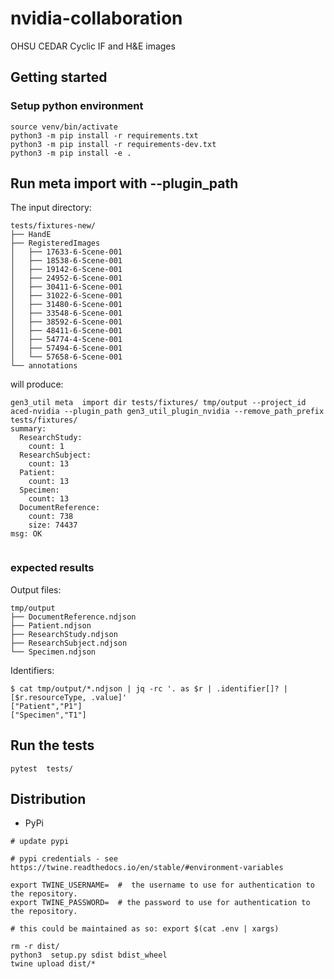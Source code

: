 # nvidia-collaboration
OHSU CEDAR Cyclic IF and H&amp;E images

## Getting started

### Setup python environment

```commandline
source venv/bin/activate
python3 -m pip install -r requirements.txt
python3 -m pip install -r requirements-dev.txt  
python3 -m pip install -e .
```

## Run meta import with --plugin_path

The input directory:

```
tests/fixtures-new/
├── HandE
├── RegisteredImages
│   ├── 17633-6-Scene-001
│   ├── 18538-6-Scene-001
│   ├── 19142-6-Scene-001
│   ├── 24952-6-Scene-001
│   ├── 30411-6-Scene-001
│   ├── 31022-6-Scene-001
│   ├── 31480-6-Scene-001
│   ├── 33548-6-Scene-001
│   ├── 38592-6-Scene-001
│   ├── 48411-6-Scene-001
│   ├── 54774-4-Scene-001
│   ├── 57494-6-Scene-001
│   └── 57658-6-Scene-001
└── annotations

```

will produce:

```
gen3_util meta  import dir tests/fixtures/ tmp/output --project_id aced-nvidia --plugin_path gen3_util_plugin_nvidia --remove_path_prefix tests/fixtures/
summary:
  ResearchStudy:
    count: 1
  ResearchSubject:
    count: 13
  Patient:
    count: 13
  Specimen:
    count: 13
  DocumentReference:
    count: 738
    size: 74437
msg: OK


```

### expected results

Output files:

```
tmp/output
├── DocumentReference.ndjson
├── Patient.ndjson
├── ResearchStudy.ndjson
├── ResearchSubject.ndjson
└── Specimen.ndjson
```

Identifiers:

```
$ cat tmp/output/*.ndjson | jq -rc '. as $r | .identifier[]? | [$r.resourceType, .value]'
["Patient","P1"]
["Specimen","T1"]
```


## Run the tests

```
pytest  tests/
```
## Distribution

- PyPi

```
# update pypi

# pypi credentials - see https://twine.readthedocs.io/en/stable/#environment-variables

export TWINE_USERNAME=  #  the username to use for authentication to the repository.
export TWINE_PASSWORD=  # the password to use for authentication to the repository.

# this could be maintained as so: export $(cat .env | xargs)

rm -r dist/
python3  setup.py sdist bdist_wheel
twine upload dist/*
```
